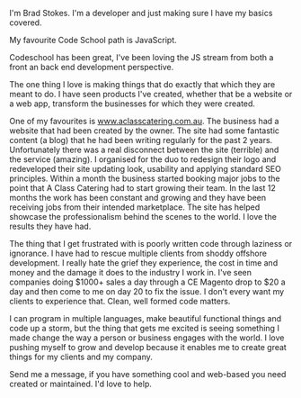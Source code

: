 I'm Brad Stokes. I'm a developer and just making sure I have my basics covered.

My favourite Code School path is JavaScript.

Codeschool has been great, I've been loving the JS stream from both a front an back end development perspective.

The one thing I love is making things that do exactly that which they are meant to do. I have seen products I've created, whether that be a website or a web app, transform the businesses for which they were created. 

One of my favourites is www.aclasscatering.com.au. The business had a website that had been created by the owner. The site had some fantastic content (a blog) that he had been writing regularly for the past 2 years. Unfortunately there was a real disconnect between the site (terrible) and the service (amazing). I organised for the duo to redesign their logo and  redeveloped their site updating look, usability and applying standard SEO principles. Within  a month the business started booking major jobs to the point that A Class Catering had to start growing their team. In the last 12 months the work has been constant and growing and they have been receiving jobs from their intended marketplace. The site has helped showcase the professionalism behind the scenes to the world. I love the results they have had.

The thing that I get frustrated with is poorly written code through laziness or ignorance. I have had to rescue multiple clients from shoddy offshore development. I really hate the grief they experience, the cost in time and money and the damage it does to the industry I work in. I've seen companies doing $1000+ sales a day through a CE Magento drop to $20 a day and then come to me on day 20 to fix the issue. I don't every want my clients to experience that. Clean, well formed code matters.

I can program in multiple languages, make beautiful functional things and code up a storm, but the thing that gets me excited is seeing something I made change the way a person or business engages with the world. I love pushing myself to grow and develop because it enables me to create great things for my clients and my company. 

Send me a message, if you have something cool and web-based you need created or maintained. I'd love to help.